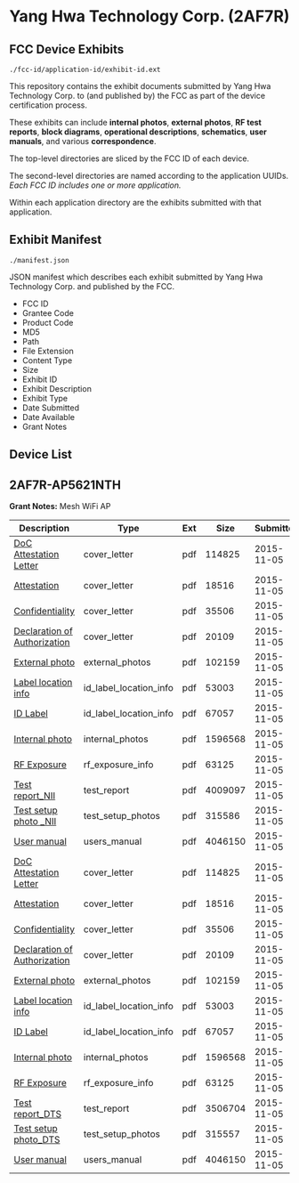 # Yang Hwa Technology Corp. (2AF7R)
## FCC Device Exhibits

```
./fcc-id/application-id/exhibit-id.ext
```

This repository contains the exhibit documents submitted by Yang Hwa Technology Corp. to (and published by) the FCC as part of the device certification process.

These exhibits can include **internal photos**, **external photos**, **RF test reports**, **block diagrams**, **operational descriptions**, **schematics**, **user manuals**, and various **correspondence**.

The top-level directories are sliced by the FCC ID of each device.

The second-level directories are named according to the application UUIDs. *Each FCC ID includes one or more application.*

Within each application directory are the exhibits submitted with that application. 

## Exhibit Manifest

```
./manifest.json
```

JSON manifest which describes each exhibit submitted by Yang Hwa Technology Corp. and published by the FCC.

- FCC ID
- Grantee Code
- Product Code
- MD5
- Path
- File Extension
- Content Type
- Size
- Exhibit ID
- Exhibit Description
- Exhibit Type
- Date Submitted
- Date Available
- Grant Notes

## Device List
## 2AF7R-AP5621NTH
**Grant Notes:** Mesh WiFi AP

| Description | Type | Ext | Size | Submitted | Available |
| ----------- | ---- | --- | ---- | --------- | --------- |
| [DoC Attestation Letter](2AF7R-AP5621NTH/10a5eb8703ad92f2915b09767e19d5a3/2803457.pdf) | cover_letter | pdf | 114825 | 2015-11-05 | 2015-11-09 |
| [Attestation](2AF7R-AP5621NTH/10a5eb8703ad92f2915b09767e19d5a3/2803460.pdf) | cover_letter | pdf | 18516 | 2015-11-05 | 2015-11-09 |
| [Confidentiality](2AF7R-AP5621NTH/10a5eb8703ad92f2915b09767e19d5a3/2803461.pdf) | cover_letter | pdf | 35506 | 2015-11-05 | 2015-11-09 |
| [Declaration of Authorization](2AF7R-AP5621NTH/10a5eb8703ad92f2915b09767e19d5a3/2803462.pdf) | cover_letter | pdf | 20109 | 2015-11-05 | 2015-11-09 |
| [External photo](2AF7R-AP5621NTH/10a5eb8703ad92f2915b09767e19d5a3/2803444.pdf) | external_photos | pdf | 102159 | 2015-11-05 | 2015-11-09 |
| [Label location info](2AF7R-AP5621NTH/10a5eb8703ad92f2915b09767e19d5a3/2803442.pdf) | id_label_location_info | pdf | 53003 | 2015-11-05 | 2015-11-09 |
| [ID Label](2AF7R-AP5621NTH/10a5eb8703ad92f2915b09767e19d5a3/2803443.pdf) | id_label_location_info | pdf | 67057 | 2015-11-05 | 2015-11-09 |
| [Internal photo](2AF7R-AP5621NTH/10a5eb8703ad92f2915b09767e19d5a3/2803445.pdf) | internal_photos | pdf | 1596568 | 2015-11-05 | 2015-11-09 |
| [RF Exposure](2AF7R-AP5621NTH/10a5eb8703ad92f2915b09767e19d5a3/2803449.pdf) | rf_exposure_info | pdf | 63125 | 2015-11-05 | 2015-11-09 |
| [Test report_NII](2AF7R-AP5621NTH/10a5eb8703ad92f2915b09767e19d5a3/2803475.pdf) | test_report | pdf | 4009097 | 2015-11-05 | 2015-11-09 |
| [Test setup photo _NII](2AF7R-AP5621NTH/10a5eb8703ad92f2915b09767e19d5a3/2803471.pdf) | test_setup_photos | pdf | 315586 | 2015-11-05 | 2015-11-09 |
| [User manual](2AF7R-AP5621NTH/10a5eb8703ad92f2915b09767e19d5a3/2803447.pdf) | users_manual | pdf | 4046150 | 2015-11-05 | 2015-11-09 |
| [DoC Attestation Letter](2AF7R-AP5621NTH/e0e4c8871dcfa81ad6bb3226f567299a/2803457.pdf) | cover_letter | pdf | 114825 | 2015-11-05 | 2015-11-09 |
| [Attestation](2AF7R-AP5621NTH/e0e4c8871dcfa81ad6bb3226f567299a/2803460.pdf) | cover_letter | pdf | 18516 | 2015-11-05 | 2015-11-09 |
| [Confidentiality](2AF7R-AP5621NTH/e0e4c8871dcfa81ad6bb3226f567299a/2803461.pdf) | cover_letter | pdf | 35506 | 2015-11-05 | 2015-11-09 |
| [Declaration of Authorization](2AF7R-AP5621NTH/e0e4c8871dcfa81ad6bb3226f567299a/2803462.pdf) | cover_letter | pdf | 20109 | 2015-11-05 | 2015-11-09 |
| [External photo](2AF7R-AP5621NTH/e0e4c8871dcfa81ad6bb3226f567299a/2803444.pdf) | external_photos | pdf | 102159 | 2015-11-05 | 2015-11-09 |
| [Label location info](2AF7R-AP5621NTH/e0e4c8871dcfa81ad6bb3226f567299a/2803442.pdf) | id_label_location_info | pdf | 53003 | 2015-11-05 | 2015-11-09 |
| [ID Label](2AF7R-AP5621NTH/e0e4c8871dcfa81ad6bb3226f567299a/2803443.pdf) | id_label_location_info | pdf | 67057 | 2015-11-05 | 2015-11-09 |
| [Internal photo](2AF7R-AP5621NTH/e0e4c8871dcfa81ad6bb3226f567299a/2803445.pdf) | internal_photos | pdf | 1596568 | 2015-11-05 | 2015-11-09 |
| [RF Exposure](2AF7R-AP5621NTH/e0e4c8871dcfa81ad6bb3226f567299a/2803449.pdf) | rf_exposure_info | pdf | 63125 | 2015-11-05 | 2015-11-09 |
| [Test report_DTS](2AF7R-AP5621NTH/e0e4c8871dcfa81ad6bb3226f567299a/2803452.pdf) | test_report | pdf | 3506704 | 2015-11-05 | 2015-11-09 |
| [Test setup photo_DTS](2AF7R-AP5621NTH/e0e4c8871dcfa81ad6bb3226f567299a/2803446.pdf) | test_setup_photos | pdf | 315557 | 2015-11-05 | 2015-11-09 |
| [User manual](2AF7R-AP5621NTH/e0e4c8871dcfa81ad6bb3226f567299a/2803447.pdf) | users_manual | pdf | 4046150 | 2015-11-05 | 2015-11-09 |
